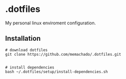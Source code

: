 # .dotfiles
My personal linux enviroment configuration.

## Installation

``` shell
# download dotfiles
git clone https://github.com/memachado/.dotfiles.git


# install dependencies
bash ~/.dotfiles/setup/install-dependencies.sh

```